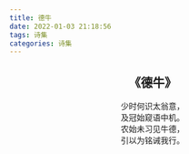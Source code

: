 ```yaml
---
title: 德牛
date: 2022-01-03 21:18:56
tags: 诗集
categories: 诗集
---
```

## <center>《德牛》</center>
<center>
少时何识太翁意，<br>
及冠始窥语中机。<br>
农始未习见牛德，<br>
引以为铭诫我行。<br></center>